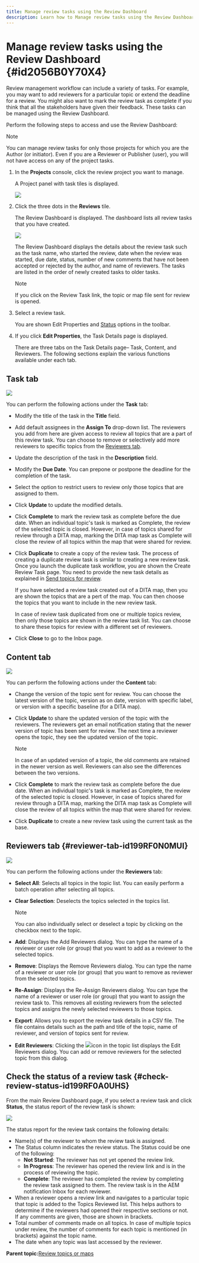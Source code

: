 ```yaml
---
title: Manage review tasks using the Review Dashboard
description: Learn how to Manage review tasks using the Review Dashboard
---
```


# Manage review tasks using the Review Dashboard {#id2056B0Y70X4}

Review management workflow can include a variety of tasks. For example, you may want to add reviewers for a particular topic or extend the deadline for a review. You might also want to mark the review task as complete if you think that all the stakeholders have given their feedback. These tasks can be managed using the Review Dashboard.

Perform the following steps to access and use the Review Dashboard:

>[!NOTE]
>
> You can manage review tasks for only those projects for which you are the Author \(or initiator\). Even if you are a Reviewer or Publisher \(user\), you will not have access on any of the project tasks.

1.  In the **Projects** console, click the review project you want to manage.

    A Project panel with task tiles is displayed.

    ![](images/review-management.png)

1.  Click the three dots in the **Reviews** tile.

    The Review Dashboard is displayed. The dashboard lists all review tasks that you have created.

    ![](images/review-dashboard.png)

    The Review Dashboard displays the details about the review task such as the task name, who started the review, date when the review was started, due date, status, number of new comments that have not been accepted or rejected by the author, and name of reviewers. The tasks are listed in the order of newly created tasks to older tasks.

    >[!NOTE]
    >
    > If you click on the Review Task link, the topic or map file sent for review is opened.

1.  Select a review task.

    You are shown Edit Properties and [Status](#check-review-status-id199RF0A0UHS) options in the toolbar.

1.  If you click **Edit Properties**, the Task Details page is displayed.

    There are three tabs on the Task Details page– Task, Content, and Reviewers. The following sections explain the various functions available under each tab.


## Task tab 

![](images/review-task-page.png)

You can perform the following actions under the **Task** tab:

-   Modify the title of the task in the **Title** field.
-   Add default assignees in the **Assign To** drop-down list. The reviewers you add from here are given access to review all topics that are a part of this review task. You can choose to remove or selectively add more reviewers to specific topics from the [Reviewers tab](#reviewer-tab-id199RF0N0MUI).
-   Update the description of the task in the **Description** field.
-   Modify the **Due Date**. You can prepone or postpone the deadline for the completion of the task.
-   Select the option to restrict users to review only those topics that are assigned to them.
-   Click **Update** to update the modified details.
-   Click **Complete** to mark the review task as complete before the due date. When an individual topic's task is marked as Complete, the review of the selected topic is closed. However, in case of topics shared for review through a DITA map, marking the DITA map task as Complete will close the review of all topics within the map that were shared for review.
-   Click **Duplicate** to create a copy of the review task. The process of creating a duplicate review task is similar to creating a new review task. Once you launch the duplicate task workflow, you are shown the Create Review Task page. You need to provide the new task details as explained in [Send topics for review](review-send-topics-for-review.md#).

    If you have selected a review task created out of a DITA map, then you are shown the topics that are a pert of the map. You can then choose the topics that you want to include in the new review task.

    In case of review task duplicated from one or multiple topics review, then only those topics are shown in the review task list. You can choose to share these topics for review with a different set of reviewers.

-   Click **Close** to go to the Inbox page.

## Content tab 

![](images/review-content-page.png)

You can perform the following actions under the **Content** tab:

-   Change the version of the topic sent for review. You can choose the latest version of the topic, version as on date, version with specific label, or version with a specific baseline \(for a DITA map\).

-   Click **Update** to share the updated version of the topic with the reviewers. The reviewers get an email notification stating that the newer version of topic has been sent for review. The next time a reviewer opens the topic, they see the updated version of the topic.

    >[!NOTE]
    >
    > In case of an updated version of a topic, the old comments are retained in the newer version as well. Reviewers can also see the differences between the two versions.

-   Click **Complete** to mark the review task as complete before the due date. When an individual topic's task is marked as Complete, the review of the selected topic is closed. However, in case of topics shared for review through a DITA map, marking the DITA map task as Complete will close the review of all topics within the map that were shared for review.

-   Click **Duplicate** to create a new review task using the current task as the base.


## Reviewers tab {#reviewer-tab-id199RF0N0MUI}

![](images/reviewers-tab.png)

You can perform the following actions under the **Reviewers** tab:

-   **Select All**: Selects all topics in the topic list. You can easily perform a batch operation after selecting all topics.
-   **Clear Selection**: Deselects the topics selected in the topics list.

    >[!NOTE]
    >
    > You can also individually select or deselect a topic by clicking on the checkbox next to the topic.

-   **Add**: Displays the Add Reviewers dialog. You can type the name of a reviewer or user role \(or group\) that you want to add as a reviewer to the selected topics.
-   **Remove**: Displays the Remove Reviewers dialog. You can type the name of a reviewer or user role \(or group\) that you want to remove as reviewer from the selected topics.
-   **Re-Assign**: Displays the Re-Assign Reviewers dialog. You can type the name of a reviewer or user role \(or group\) that you want to assign the review task to. This removes all existing reviewers from the selected topics and assigns the newly selected reviewers to those topics.
-   **Export**: Allows you to export the review task details in a CSV file. The file contains details such as the path and title of the topic, name of reviewer, and version of topics sent for review.
-   **Edit Reviewers**: Clicking the ![](images/edit_pencil_icon.svg)icon in the topic list displays the Edit Reviewers dialog. You can add or remove reviewers for the selected topic from this dialog.

## Check the status of a review task {#check-review-status-id199RF0A0UHS}

From the main Review Dashboard page, if you select a review task and click **Status**, the status report of the review task is shown:

![](images/review-status-report.png)

The status report for the review task contains the following details:

-   Name\(s\) of the reviewer to whom the review task is assigned.
-   The Status column indicates the review status. The Status could be one of the following:
    -   **Not Started**: The reviewer has not yet opened the review link.
    -   **In Progress**: The reviewer has opened the review link and is in the process of reviewing the topic.
    -   **Complete**: The reviewer has completed the review by completing the review task assigned to them. The review task is in the AEM notification Inbox for each reviewer.
-   When a reviewer opens a review link and navigates to a particular topic that topic is added to the Topics Reviewed list. This helps authors to determine if the reviewers had opened their respective sections or not. If any comments are given, those are shown in brackets.
-   Total number of comments made on all topics. In case of multiple topics under review, the number of comments for each topic is mentioned \(in brackets\) against the topic name.
-   The date when any topic was last accessed by the reviewer.

**Parent topic:**[Review topics or maps](review.md)

